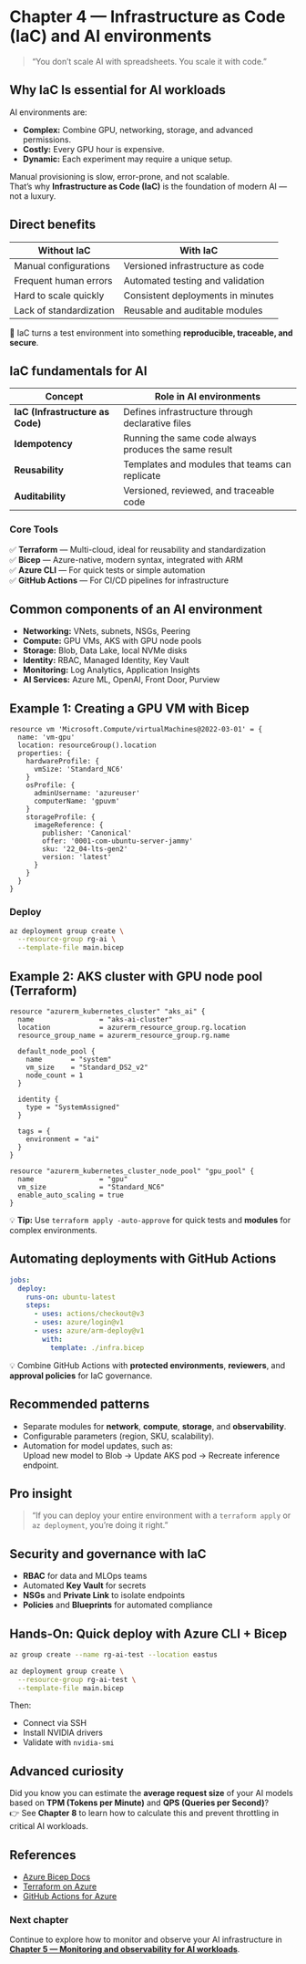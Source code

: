 # Chapter 4 — Infrastructure as Code (IaC) and AI environments

> “You don’t scale AI with spreadsheets. You scale it with code.”

## Why IaC Is essential for AI workloads

AI environments are:

- **Complex:** Combine GPU, networking, storage, and advanced permissions.  
- **Costly:** Every GPU hour is expensive.  
- **Dynamic:** Each experiment may require a unique setup.  

Manual provisioning is slow, error-prone, and not scalable.  
That’s why **Infrastructure as Code (IaC)** is the foundation of modern AI — not a luxury.

## Direct benefits

| Without IaC | With IaC |
|--------------|----------|
| Manual configurations | Versioned infrastructure as code |
| Frequent human errors | Automated testing and validation |
| Hard to scale quickly | Consistent deployments in minutes |
| Lack of standardization | Reusable and auditable modules |

💬 IaC turns a test environment into something **reproducible, traceable, and secure**.

## IaC fundamentals for AI

| Concept | Role in AI environments |
|----------|--------------------------|
| **IaC (Infrastructure as Code)** | Defines infrastructure through declarative files |
| **Idempotency** | Running the same code always produces the same result |
| **Reusability** | Templates and modules that teams can replicate |
| **Auditability** | Versioned, reviewed, and traceable code |

### Core Tools

✅ **Terraform** — Multi-cloud, ideal for reusability and standardization  
✅ **Bicep** — Azure-native, modern syntax, integrated with ARM  
✅ **Azure CLI** — For quick tests or simple automation  
✅ **GitHub Actions** — For CI/CD pipelines for infrastructure

## Common components of an AI environment

- **Networking:** VNets, subnets, NSGs, Peering  
- **Compute:** GPU VMs, AKS with GPU node pools  
- **Storage:** Blob, Data Lake, local NVMe disks  
- **Identity:** RBAC, Managed Identity, Key Vault  
- **Monitoring:** Log Analytics, Application Insights  
- **AI Services:** Azure ML, OpenAI, Front Door, Purview  

## Example 1: Creating a GPU VM with Bicep

```bicep
resource vm 'Microsoft.Compute/virtualMachines@2022-03-01' = {
  name: 'vm-gpu'
  location: resourceGroup().location
  properties: {
    hardwareProfile: {
      vmSize: 'Standard_NC6'
    }
    osProfile: {
      adminUsername: 'azureuser'
      computerName: 'gpuvm'
    }
    storageProfile: {
      imageReference: {
        publisher: 'Canonical'
        offer: '0001-com-ubuntu-server-jammy'
        sku: '22_04-lts-gen2'
        version: 'latest'
      }
    }
  }
}
```

### Deploy

```bash
az deployment group create \
  --resource-group rg-ai \
  --template-file main.bicep
```

## Example 2: AKS cluster with GPU node pool (Terraform)

```hcl
resource "azurerm_kubernetes_cluster" "aks_ai" {
  name                = "aks-ai-cluster"
  location            = azurerm_resource_group.rg.location
  resource_group_name = azurerm_resource_group.rg.name

  default_node_pool {
    name       = "system"
    vm_size    = "Standard_DS2_v2"
    node_count = 1
  }

  identity {
    type = "SystemAssigned"
  }

  tags = {
    environment = "ai"
  }
}

resource "azurerm_kubernetes_cluster_node_pool" "gpu_pool" {
  name                = "gpu"
  vm_size             = "Standard_NC6"
  enable_auto_scaling = true
}
```

💡 **Tip:** Use `terraform apply -auto-approve` for quick tests and **modules** for complex environments.

## Automating deployments with GitHub Actions

```yaml
jobs:
  deploy:
    runs-on: ubuntu-latest
    steps:
      - uses: actions/checkout@v3
      - uses: azure/login@v1
      - uses: azure/arm-deploy@v1
        with:
          template: ./infra.bicep
```

💡 Combine GitHub Actions with **protected environments**, **reviewers**, and **approval policies** for IaC governance.

## Recommended patterns

- Separate modules for **network**, **compute**, **storage**, and **observability**.  
- Configurable parameters (region, SKU, scalability).  
- Automation for model updates, such as:  
  Upload new model to Blob → Update AKS pod → Recreate inference endpoint.  

##  Pro insight

> “If you can deploy your entire environment with a `terraform apply` or `az deployment`, you’re doing it right.”

## Security and governance with IaC

- **RBAC** for data and MLOps teams  
- Automated **Key Vault** for secrets  
- **NSGs** and **Private Link** to isolate endpoints  
- **Policies** and **Blueprints** for automated compliance  

## Hands-On: Quick deploy with Azure CLI + Bicep

```bash
az group create --name rg-ai-test --location eastus

az deployment group create \
  --resource-group rg-ai-test \
  --template-file main.bicep
```

Then:

- Connect via SSH  
- Install NVIDIA drivers  
- Validate with `nvidia-smi`  

## Advanced curiosity

Did you know you can estimate the **average request size** of your AI models based on **TPM (Tokens per Minute)** and **QPS (Queries per Second)**?  
👉 See **Chapter 8** to learn how to calculate this and prevent throttling in critical AI workloads.

## References

- [Azure Bicep Docs](https://learn.microsoft.com/azure/azure-resource-manager/bicep/)  
- [Terraform on Azure](https://learn.microsoft.com/azure/developer/terraform/)  
- [GitHub Actions for Azure](https://learn.microsoft.com/azure/developer/github/)  


### Next chapter

Continue to explore how to monitor and observe your AI infrastructure in [**Chapter 5 — Monitoring and observability for AI workloads**](05-monitoring.md).
